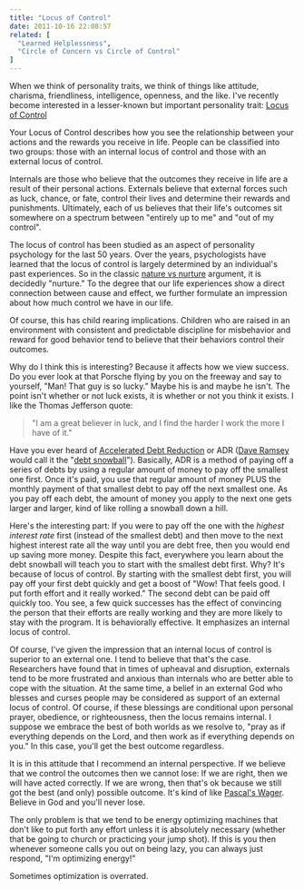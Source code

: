 ```yaml
---
title: "Locus of Control"
date: 2011-10-16 22:08:57
related: [
  "Learned Helplessness",
  "Circle of Concern vs Circle of Control"
]
---
```


When we think of personality traits, we think of things like attitude, charisma, friendliness, intelligence, openness, and the like. I've recently become interested in a lesser-known but important personality trait: <a href="http://en.wikipedia.org/wiki/Locus_of_control" target="_blank" title="Locus of Control">Locus of Control</a>

Your Locus of Control describes how you see the relationship between your actions and the rewards you receive in life. People can be classified into two groups: those with an internal locus of control and those with an external locus of control.

Internals are those who believe that the outcomes they receive in life are a result of their personal actions. Externals believe that external forces such as luck, chance, or fate, control their lives and determine their rewards and punishments. Ultimately, each of us believes that their life's outcomes sit somewhere on a spectrum between "entirely up to me" and "out of my control".

The locus of control has been studied as an aspect of personality psychology for the last 50 years. Over the years, psychologists have learned that the locus of control is largely determined by an individual's past experiences. So in the classic <a href="http://en.wikipedia.org/wiki/Nature_versus_nurture" target="_blank" title="Nature vs Nurture">nature vs nurture</a> argument, it is decidedly "nurture." To the degree that our life experiences show a direct connection between cause and effect, we further formulate an impression about how much control we have in our life.

Of course, this has child rearing implications. Children who are raised in an environment with consistent and predictable discipline for misbehavior and reward for good behavior tend to believe that their behaviors control their outcomes.

Why do I think this is interesting? Because it affects how we view success. Do you ever look at that Porsche flying by you on the freeway and say to yourself, "Man! That guy is so lucky." Maybe his is and maybe he isn't. The point isn't whether or not luck exists, it is whether or not you think it exists. I like the Thomas Jefferson quote:

> "I am a great believer in luck, and I find the harder I work the more I have of it."

Have you ever heard of <a href="http://scottmarsh.com/million-dollar-choices.aspx?path=CalculatorsandUt_Credit_AcceleratedDebtR" target="_blank" title="Accelerated Debt Reduction">Accelerated Debt Reduction</a> or ADR (<a href="http://www.daveramsey.com/home/" target="_blank" title="Dave Ramsey">Dave Ramsey</a> would call it the "<a href="http://en.wikipedia.org/wiki/Debt-snowball_method" target="_blank" title="Debt Snowball">debt snowball</a>"). Basically, ADR is a method of paying off a series of debts by using a regular amount of money to pay off the smallest one first. Once it's paid, you use that regular amount of money PLUS the monthly payment of that smallest debt to pay off the next smallest one. As you pay off each debt, the amount of money you apply to the next one gets larger and larger, kind of like rolling a snowball down a hill.

Here's the interesting part: If you were to pay off the one with the _highest interest rate_ first (instead of the smallest debt) and then move to the next highest interest rate all the way until you are debt free, then you would end up saving more money. Despite this fact, everywhere you learn about the debt snowball will teach you to start with the smallest debt first. Why? It's because of locus of control. By starting with the smallest debt first, you will pay off your first debt quickly and get a boost of "Wow! That feels good. I put forth effort and it really worked." The second debt can be paid off quickly too. You see, a few quick successes has the effect of convincing the person that their efforts are really working and they are more likely to stay with the program. It is behaviorally effective. It emphasizes an internal locus of control.

Of course, I've given the impression that an internal locus of control is superior to an external one. I tend to believe that that's the case. Researchers have found that in times of upheaval and disruption, externals tend to be more frustrated and anxious than internals who are better able to cope with the situation. At the same time, a belief in an external God who blesses and curses people may be considered as support of an external locus of control. Of course, if these blessings are conditional upon personal prayer, obedience, or righteousness, then the locus remains internal. I suppose we embrace the best of both worlds as we resolve to, "pray as if everything depends on the Lord, and then work as if everything depends on you." In this case, you'll get the best outcome regardless.

It is in this attitude that I recommend an internal perspective. If we believe that we control the outcomes then we cannot lose: If we are right, then we will have acted correctly. If we are wrong, then that's ok because we still got the best (and only) possible outcome. It's kind of like <a href="http://en.wikipedia.org/wiki/Pascal's_Wager" target="_blank" title="Pascal's Wager">Pascal's Wager</a>. Believe in God and you'll never lose.

The only problem is that we tend to be energy optimizing machines that don't like to put forth any effort unless it is absolutely necessary (whether that be going to church or practicing your jump shot). If this is you then whenever someone calls you out on being lazy, you can always just respond, "I'm optimizing energy!"

Sometimes optimization is overrated.
